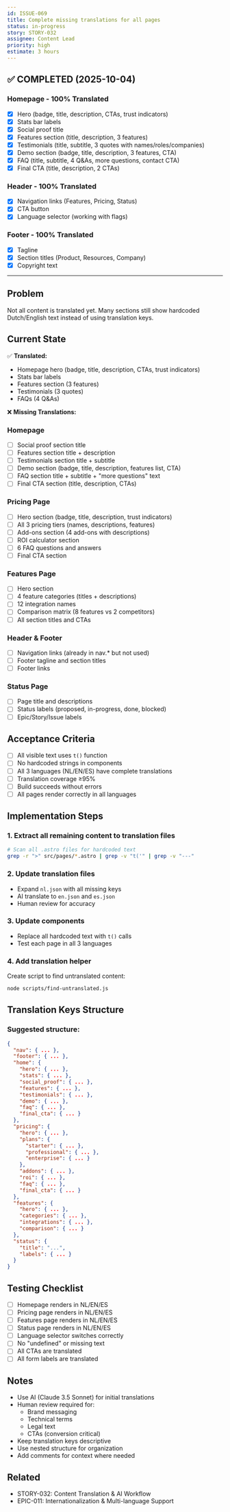 ```yaml
---
id: ISSUE-069
title: Complete missing translations for all pages
status: in-progress
story: STORY-032
assignee: Content Lead
priority: high
estimate: 3 hours
---
```


## ✅ COMPLETED (2025-10-04)

### Homepage - 100% Translated
- [x] Hero (badge, title, description, CTAs, trust indicators)
- [x] Stats bar labels
- [x] Social proof title
- [x] Features section (title, description, 3 features)
- [x] Testimonials (title, subtitle, 3 quotes with names/roles/companies)
- [x] Demo section (badge, title, description, 3 features, CTA)
- [x] FAQ (title, subtitle, 4 Q&As, more questions, contact CTA)
- [x] Final CTA (title, description, 2 CTAs)

### Header - 100% Translated
- [x] Navigation links (Features, Pricing, Status)
- [x] CTA button
- [x] Language selector (working with flags)

### Footer - 100% Translated
- [x] Tagline
- [x] Section titles (Product, Resources, Company)
- [x] Copyright text

---

## Problem
Not all content is translated yet. Many sections still show hardcoded Dutch/English text instead of using translation keys.

## Current State
✅ **Translated:**
- Homepage hero (badge, title, description, CTAs, trust indicators)
- Stats bar labels
- Features section (3 features)
- Testimonials (3 quotes)
- FAQs (4 Q&As)

❌ **Missing Translations:**

### Homepage
- [ ] Social proof section title
- [ ] Features section title + description
- [ ] Testimonials section title + subtitle
- [ ] Demo section (badge, title, description, features list, CTA)
- [ ] FAQ section title + subtitle + "more questions" text
- [ ] Final CTA section (title, description, CTAs)

### Pricing Page
- [ ] Hero section (badge, title, description, trust indicators)
- [ ] All 3 pricing tiers (names, descriptions, features)
- [ ] Add-ons section (4 add-ons with descriptions)
- [ ] ROI calculator section
- [ ] 6 FAQ questions and answers
- [ ] Final CTA section

### Features Page
- [ ] Hero section
- [ ] 4 feature categories (titles + descriptions)
- [ ] 12 integration names
- [ ] Comparison matrix (8 features vs 2 competitors)
- [ ] All section titles and CTAs

### Header & Footer
- [ ] Navigation links (already in nav.* but not used)
- [ ] Footer tagline and section titles
- [ ] Footer links

### Status Page
- [ ] Page title and descriptions
- [ ] Status labels (proposed, in-progress, done, blocked)
- [ ] Epic/Story/Issue labels

## Acceptance Criteria
- [ ] All visible text uses `t()` function
- [ ] No hardcoded strings in components
- [ ] All 3 languages (NL/EN/ES) have complete translations
- [ ] Translation coverage ≥95%
- [ ] Build succeeds without errors
- [ ] All pages render correctly in all languages

## Implementation Steps

### 1. Extract all remaining content to translation files
```bash
# Scan all .astro files for hardcoded text
grep -r ">" src/pages/*.astro | grep -v "t('" | grep -v "---"
```

### 2. Update translation files
- Expand `nl.json` with all missing keys
- AI translate to `en.json` and `es.json`
- Human review for accuracy

### 3. Update components
- Replace all hardcoded text with `t()` calls
- Test each page in all 3 languages

### 4. Add translation helper
Create script to find untranslated content:
```bash
node scripts/find-untranslated.js
```

## Translation Keys Structure

### Suggested structure:
```json
{
  "nav": { ... },
  "footer": { ... },
  "home": {
    "hero": { ... },
    "stats": { ... },
    "social_proof": { ... },
    "features": { ... },
    "testimonials": { ... },
    "demo": { ... },
    "faq": { ... },
    "final_cta": { ... }
  },
  "pricing": {
    "hero": { ... },
    "plans": {
      "starter": { ... },
      "professional": { ... },
      "enterprise": { ... }
    },
    "addons": { ... },
    "roi": { ... },
    "faq": { ... },
    "final_cta": { ... }
  },
  "features": {
    "hero": { ... },
    "categories": { ... },
    "integrations": { ... },
    "comparison": { ... }
  },
  "status": {
    "title": "...",
    "labels": { ... }
  }
}
```

## Testing Checklist
- [ ] Homepage renders in NL/EN/ES
- [ ] Pricing page renders in NL/EN/ES
- [ ] Features page renders in NL/EN/ES
- [ ] Status page renders in NL/EN/ES
- [ ] Language selector switches correctly
- [ ] No "undefined" or missing text
- [ ] All CTAs are translated
- [ ] All form labels are translated

## Notes
- Use AI (Claude 3.5 Sonnet) for initial translations
- Human review required for:
  - Brand messaging
  - Technical terms
  - Legal text
  - CTAs (conversion critical)
- Keep translation keys descriptive
- Use nested structure for organization
- Add comments for context where needed

## Related
- STORY-032: Content Translation & AI Workflow
- EPIC-011: Internationalization & Multi-language Support
